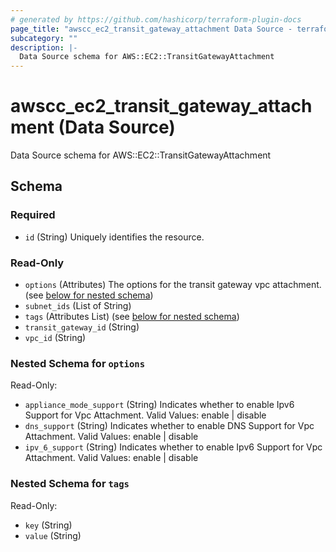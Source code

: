 ```yaml
---
# generated by https://github.com/hashicorp/terraform-plugin-docs
page_title: "awscc_ec2_transit_gateway_attachment Data Source - terraform-provider-awscc"
subcategory: ""
description: |-
  Data Source schema for AWS::EC2::TransitGatewayAttachment
---
```


# awscc_ec2_transit_gateway_attachment (Data Source)

Data Source schema for AWS::EC2::TransitGatewayAttachment



<!-- schema generated by tfplugindocs -->
## Schema

### Required

- `id` (String) Uniquely identifies the resource.

### Read-Only

- `options` (Attributes) The options for the transit gateway vpc attachment. (see [below for nested schema](#nestedatt--options))
- `subnet_ids` (List of String)
- `tags` (Attributes List) (see [below for nested schema](#nestedatt--tags))
- `transit_gateway_id` (String)
- `vpc_id` (String)

<a id="nestedatt--options"></a>
### Nested Schema for `options`

Read-Only:

- `appliance_mode_support` (String) Indicates whether to enable Ipv6 Support for Vpc Attachment. Valid Values: enable | disable
- `dns_support` (String) Indicates whether to enable DNS Support for Vpc Attachment. Valid Values: enable | disable
- `ipv_6_support` (String) Indicates whether to enable Ipv6 Support for Vpc Attachment. Valid Values: enable | disable


<a id="nestedatt--tags"></a>
### Nested Schema for `tags`

Read-Only:

- `key` (String)
- `value` (String)
